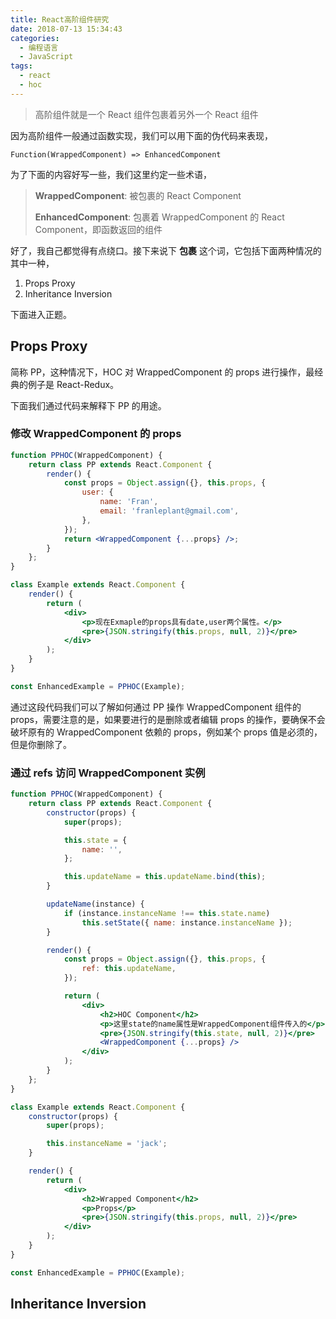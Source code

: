 ```yaml
---
title: React高阶组件研究
date: 2018-07-13 15:34:43
categories:
  - 编程语言
  - JavaScript
tags:
  - react
  - hoc
---
```


> 高阶组件就是一个 React 组件包裹着另外一个 React 组件

因为高阶组件一般通过函数实现，我们可以用下面的伪代码来表现，

```
Function(WrappedComponent) => EnhancedComponent
```

为了下面的内容好写一些，我们这里约定一些术语，

>**WrappedComponent**: 被包裹的 React Component
>
>**EnhancedComponent**: 包裹着 WrappedComponent 的 React Component，即函数返回的组件

好了，我自己都觉得有点绕口。接下来说下 **包裹** 这个词，它包括下面两种情况的其中一种，

1. Props Proxy
2. Inheritance Inversion

下面进入正题。

<!--more-->

## Props Proxy

简称 PP，这种情况下，HOC 对 WrappedComponent 的 props 进行操作，最经典的例子是 React-Redux。

下面我们通过代码来解释下 PP 的用途。

### 修改 WrappedComponent 的 props 

```jsx
function PPHOC(WrappedComponent) {
    return class PP extends React.Component {
        render() {
            const props = Object.assign({}, this.props, {
                user: {
                    name: 'Fran',
                    email: 'franleplant@gmail.com',
                },
            });
            return <WrappedComponent {...props} />;
        }
    };
}

class Example extends React.Component {
    render() {
        return (
            <div>
                <p>现在Exmaple的props具有date,user两个属性。</p>
                <pre>{JSON.stringify(this.props, null, 2)}</pre>
            </div>
        );
    }
}

const EnhancedExample = PPHOC(Example);
```

通过这段代码我们可以了解如何通过 PP 操作 WrappedComponent 组件的 props，需要注意的是，如果要进行的是删除或者编辑 props 的操作，要确保不会破坏原有的 WrappedComponent 依赖的 props，例如某个 props 值是必须的，但是你删除了。

### 通过 refs 访问 WrappedComponent 实例 

```jsx
function PPHOC(WrappedComponent) {
    return class PP extends React.Component {
        constructor(props) {
            super(props);

            this.state = {
                name: '',
            };

            this.updateName = this.updateName.bind(this);
        }

        updateName(instance) {
            if (instance.instanceName !== this.state.name)
                this.setState({ name: instance.instanceName });
        }

        render() {
            const props = Object.assign({}, this.props, {
                ref: this.updateName,
            });

            return (
                <div>
                    <h2>HOC Component</h2>
                    <p>这里state的name属性是WrappedComponent组件传入的</p>
                    <pre>{JSON.stringify(this.state, null, 2)}</pre>
                    <WrappedComponent {...props} />
                </div>
            );
        }
    };
}

class Example extends React.Component {
    constructor(props) {
        super(props);

        this.instanceName = 'jack';
    }

    render() {
        return (
            <div>
                <h2>Wrapped Component</h2>
                <p>Props</p>
                <pre>{JSON.stringify(this.props, null, 2)}</pre>
            </div>
        );
    }
}

const EnhancedExample = PPHOC(Example);
```

## Inheritance Inversion